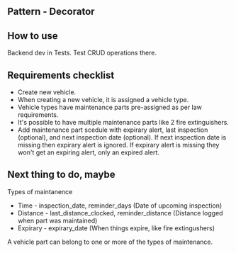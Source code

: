 ## Pattern - Decorator



## How to use

Backend dev in Tests. Test CRUD operations there.

## Requirements checklist

- Create new vehicle.
- When creating a new vehicle, it is assigned a vehicle type. 
- Vehicle types have maintenance parts pre-assigned as per law requirements. 
- It's possible to have multiple maintenance parts like 2 fire extinguishers. 
- Add maintenance part scedule with expirary alert, last inspection (optional), and next inspection date (optional). If next inspection date is missing then expirary alert is ignored. If expirary alert is missing they won't get an expiring alert, only an expired alert. 

## Next thing to do, maybe

Types of maintanence
* Time - inspection_date, reminder_days (Date of upcoming inspection)
* Distance - last_distance_clocked, reminder_distance (Distance logged when part was maintained)
* Expirary - expirary_date (When things expire, like fire extingushers)
	
A vehicle part can belong to one or more of the types of maintenance. 
